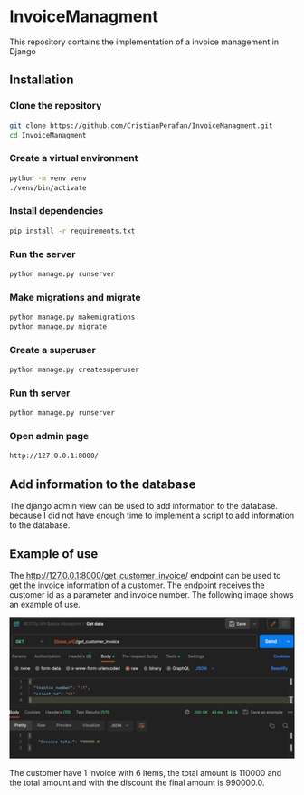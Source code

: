 # InvoiceManagment
This repository contains the implementation of a invoice management in Django

## Installation	

### Clone the repository
```bash
git clone https://github.com/CristianPerafan/InvoiceManagment.git
cd InvoiceManagment
```

### Create a virtual environment
```bash
python -m venv venv
./venv/bin/activate
```

### Install dependencies
```bash 
pip install -r requirements.txt
```

### Run the server
```bash
python manage.py runserver
```
### Make migrations and migrate
```bash
python manage.py makemigrations
python manage.py migrate
```
### Create a superuser
```bash
python manage.py createsuperuser
```
### Run th server
```bash
python manage.py runserver
```

### Open admin page
```bash
http://127.0.0.1:8000/
```

## Add information to the database

The django admin view can be used to add information to the database. because I did not have enough time to implement a script to add information to the database.



## Example of use
The http://127.0.0.1:8000/get_customer_invoice/ endpoint can be used to get the invoice information of a customer. The endpoint receives the customer id as a parameter and invoice number. The following image shows an example of use.

![Example of use](./img/example.png)

The customer have 1 invoice with 6 items, the total amount is $110000$ and the total amount and with the discount the final amount is $990000.0$.



